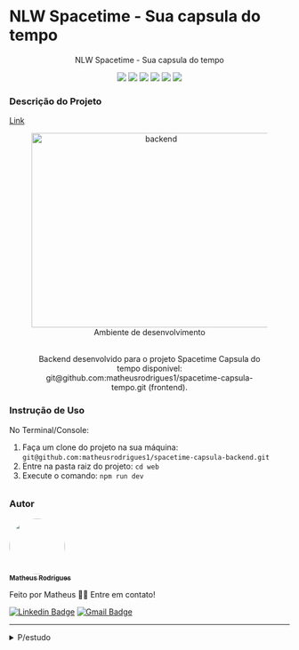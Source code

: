 <h1>NLW Spacetime - Sua capsula do tempo</h1>
<p align="center">NLW Spacetime - Sua capsula do tempo</p>
<p align="center">
     <a alt="React">
        <img src="https://img.shields.io/badge/ReactJs-react-green" />
    </a>
    <a alt="Typescript">
        <img src="https://img.shields.io/badge/Typescript-Typescript-brightgreen" />
    </a>
    <a alt="NodeJs">
        <img src="https://img.shields.io/badge/NodeJs-NodeJs-brightgreen" />
    </a>
    <a alt="MySQL">
        <img src="https://img.shields.io/badge/MySQL-MySQL-brightgreen" />
    </a>
    <a alt="Prisma">
        <img src="https://img.shields.io/badge/Prisma-Prisma-brightgreen" />
    </a>
    <a alt="Tailwindcss">
        <img src="https://img.shields.io/badge/Tailwindcss-Tailwindcss-brightgreen">
    </a>
</p>

<h3>Descrição do Projeto</h3>
<p><a href="https://gist.github.com/matheusrodrigues1">Link</a></p>
<figure>
<p align="center">
  <img src="https://res.cloudinary.com/dett0wbzs/image/upload/v1685307338/Captura_de_tela_2023-05-28_174922_jgg8eo.png" height="350" width="450" alt="backend"/><br>
  Ambiente de desenvolvimento

</p>



<p align="center">
<br>
Backend desenvolvido para o projeto Spacetime Capsula do tempo disponivel: git@github.com:matheusrodrigues1/spacetime-capsula-tempo.git (frontend).
</p>
</figure>

<h3>Instrução de Uso</h3>
<p>No Terminal/Console:</p>
<ol>
	<li>Faça um clone do projeto na sua máquina: <code>git@github.com:matheusrodrigues1/spacetime-capsula-backend.git</code></li>
	<li>Entre na pasta raiz do projeto: <code>cd web</code></li>
	<li>Execute o comando: <code>npm run dev</code></li>
</ol>
<h6></h6>


<h3>Autor</h3>

<a href="https://www.linkedin.com/in/matheus-rodrigues-1a1899231/">
 <img style="border-radius: 50%;" src="https://media.licdn.com/dms/image/D4D35AQGzqYL31HOogA/profile-framedphoto-shrink_200_200/0/1660356187895?e=1685559600&v=beta&t=jKwZqedJ1gWGA-zBMP-9i3jsWmybNwYOtI2G1tSWGUc" width="100px;" alt=""/>
 <br />
 <sub><b>Matheus Rodrigues</b></sub></a> <a href="" title="Instagram"></a>

Feito por Matheus 👋🏽 Entre em contato!

[![Linkedin Badge](https://img.shields.io/badge/-Matheus-blue?style=flat-square&logo=Linkedin&logoColor=white&link=https://www.linkedin.com/in/matheus-rodrigues-1a1899231/)](https://www.linkedin.com/in/matheus-rodrigues-1a1899231/)
[![Gmail Badge](https://img.shields.io/badge/-cm6131838@gmail.com-c14438?style=flat-square&logo=Gmail&logoColor=white&link=mailto:cm6131838@gmail.com)](mailto:cm6131838@gmail.com)
<hr>

<details>
<summary>P/estudo</summary>



crtl + shift + p
'windows' + '.' abre emojis
npm init -y
npm i typescript -D
npm i @types/node -D
npx tsc --init // mudar no tsconfig.json arquivo para 'es2020'
npm i tsx -D // "dev": "tsx watch src/server.ts" package.json
npm run dev
npm i fastify
npm i @rocketseat/eslint-config -D
npm i prisma -D
npx prisma init --datasource-provider SQLite
npx prisma migrate dev
npx prisma migrate reset
npx prisma studio
npm i @prisma/client
npm i zod
curl http://localhost:3333/memories fzr chamada no temrinal ex postman
curl GET http://localhost:3333/memories
curl DELETE http://localhost:3333/memories/:id
npm i @fastify/cors
npm i dotenv -D
npm i axios
npm i @fastify/jwt
npm i @fastify/multipart
npm i @fastify/static 

</details>

